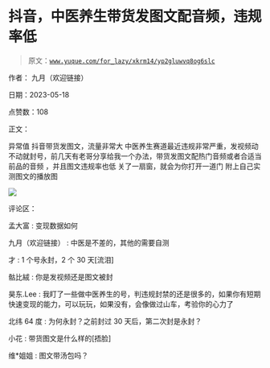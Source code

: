 # 抖音，中医养生带货发图文配音频，违规率低

> 原文：[`www.yuque.com/for_lazy/xkrm14/yp2gluwvq8og6slc`](https://www.yuque.com/for_lazy/xkrm14/yp2gluwvq8og6slc)

作者： 九月（欢迎链接）

日期：2023-05-18

点赞数：108

正文：

异常值 抖音带货发图文，流量非常大 中医养生赛道最近违规非常严重，发视频动不动就封号，前几天有老哥分享给我一个办法，带货发图文配热门音频或者合适当前品的音频 ，并且图文违规率也低 关了一扇窗，就会为你打开一道门 附上自己实测图文的播放图

![](img/827bf56dc5fabee654d890d8749347ed.png)

评论区：

孟大富 : 变现数据如何

九月（欢迎链接） : 中医是不差的，其他的需要自测

才 : 1 个号永封，2 个 30 天[流泪]

骷比絨 : 你是发视频还是图文被封

昊东.Lee : 我盯了一些做中医养生的号，判违规封禁的还是很多的，如果你有短期快速变现的能力，可以玩玩，如果没有，会像做过山车，考验你的心力了

北纬 64 度 : 为何永封？之前封过 30 天后，第二次封是永封？

小花 : 带货图文是什么样的[捂脸]

维*姐姐 : 图文带汤包吗？



